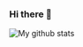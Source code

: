 ### Hi there 👋

![My github stats](https://github-readme-stats.vercel.app/api?username=WuYunlong&show_icons=false)

<!--
**WuYunlong/WuYunlong** is a ✨ _special_ ✨ repository because its `README.md` (this file) appears on your GitHub profile.



![My github stats](https://github-readme-stats.vercel.app/api?username=WuYunlong&show_icons=true&theme=react)

Here are some ideas to get you started:

- 🔭 I’m currently working on ...
- 🌱 I’m currently learning ...
- 👯 I’m looking to collaborate on ...
- 🤔 I’m looking for help with ...
- 💬 Ask me about ...
- 📫 How to reach me: ...
- 😄 Pronouns: ...
- ⚡ Fun fact: ...
-->
